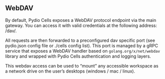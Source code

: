 ## WebDAV 

By default, Pydio Cells exposes a WebDAV protocol endpoint via the main gateway. 
You can access it with valid credentials at the following address: <public-URL>/dav/. 

All requests are then forwarded to a preconfigured dav specific port (see pydio.json config file or ./cells config list). This port is managed by a gRPC service that exposes a WebDAV handler based on `golang.org/x/net/webdav` library and wrapped with Pydio Cells authentication and logging layers.

This webdav access can be used to “mount” any accessible workspace as a network drive on the user’s desktops (windows / mac / linux).
